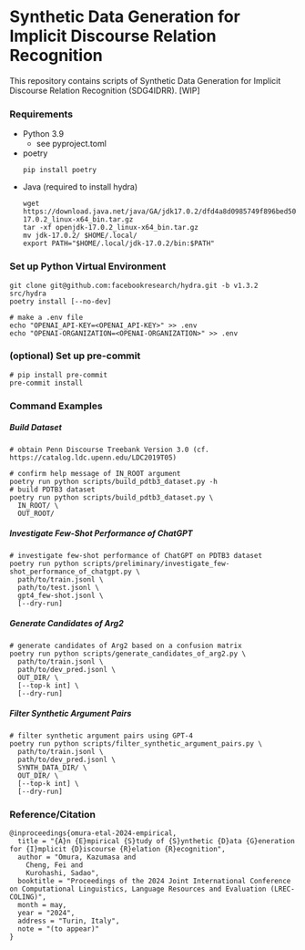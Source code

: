 # Synthetic Data Generation for Implicit Discourse Relation Recognition

This repository contains scripts of Synthetic Data Generation for Implicit Discourse Relation Recognition (SDG4IDRR). [WIP]

### Requirements

- Python 3.9
  - see pyproject.toml
- poetry
  ```shell
  pip install poetry
  ```
- Java (required to install hydra)
  ```shell
  wget https://download.java.net/java/GA/jdk17.0.2/dfd4a8d0985749f896bed50d7138ee7f/8/GPL/openjdk-17.0.2_linux-x64_bin.tar.gz
  tar -xf openjdk-17.0.2_linux-x64_bin.tar.gz
  mv jdk-17.0.2/ $HOME/.local/
  export PATH="$HOME/.local/jdk-17.0.2/bin:$PATH"
  ```

### Set up Python Virtual Environment

```shell
git clone git@github.com:facebookresearch/hydra.git -b v1.3.2 src/hydra
poetry install [--no-dev]

# make a .env file
echo "OPENAI_API-KEY=<OPENAI_API-KEY>" >> .env
echo "OPENAI-ORGANIZATION=<OPENAI-ORGANIZATION>" >> .env
```

### (optional) Set up pre-commit

```shell
# pip install pre-commit
pre-commit install
```

### Command Examples

##### Build Dataset

```shell
# obtain Penn Discourse Treebank Version 3.0 (cf. https://catalog.ldc.upenn.edu/LDC2019T05)

# confirm help message of IN_ROOT argument
poetry run python scripts/build_pdtb3_dataset.py -h
# build PDTB3 dataset
poetry run python scripts/build_pdtb3_dataset.py \
  IN_ROOT/ \
  OUT_ROOT/
```

##### Investigate Few-Shot Performance of ChatGPT

```shell
# investigate few-shot performance of ChatGPT on PDTB3 dataset
poetry run python scripts/preliminary/investigate_few-shot_performance_of_chatgpt.py \
  path/to/train.jsonl \
  path/to/test.jsonl \
  gpt4_few-shot.jsonl \
  [--dry-run]
```

##### Generate Candidates of Arg2

```shell
# generate candidates of Arg2 based on a confusion matrix
poetry run python scripts/generate_candidates_of_arg2.py \
  path/to/train.jsonl \
  path/to/dev_pred.jsonl \
  OUT_DIR/ \
  [--top-k int] \
  [--dry-run]
```

##### Filter Synthetic Argument Pairs

```shell
# filter synthetic argument pairs using GPT-4
poetry run python scripts/filter_synthetic_argument_pairs.py \
  path/to/train.jsonl \
  path/to/dev_pred.jsonl \
  SYNTH_DATA_DIR/ \
  OUT_DIR/ \
  [--top-k int] \
  [--dry-run]
```

### Reference/Citation

```
@inproceedings{omura-etal-2024-empirical,
  title = "{A}n {E}mpirical {S}tudy of {S}ynthetic {D}ata {G}eneration for {I}mplicit {D}iscourse {R}elation {R}ecognition",
  author = "Omura, Kazumasa and
    Cheng, Fei and
    Kurohashi, Sadao",
  booktitle = "Proceedings of the 2024 Joint International Conference on Computational Linguistics, Language Resources and Evaluation (LREC-COLING)",
  month = may,
  year = "2024",
  address = "Turin, Italy",
  note = "(to appear)"
}
```
